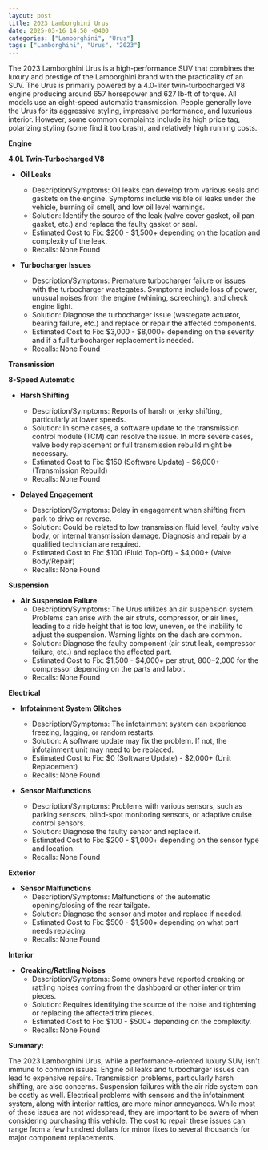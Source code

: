 ```yaml
---
layout: post
title: 2023 Lamborghini Urus
date: 2025-03-16 14:50 -0400
categories: ["Lamborghini", "Urus"]
tags: ["Lamborghini", "Urus", "2023"]
---
```

The 2023 Lamborghini Urus is a high-performance SUV that combines the luxury and prestige of the Lamborghini brand with the practicality of an SUV. The Urus is primarily powered by a 4.0-liter twin-turbocharged V8 engine producing around 657 horsepower and 627 lb-ft of torque. All models use an eight-speed automatic transmission. People generally love the Urus for its aggressive styling, impressive performance, and luxurious interior. However, some common complaints include its high price tag, polarizing styling (some find it too brash), and relatively high running costs.

**Engine**

**4.0L Twin-Turbocharged V8**

*   **Oil Leaks**
    *   Description/Symptoms: Oil leaks can develop from various seals and gaskets on the engine. Symptoms include visible oil leaks under the vehicle, burning oil smell, and low oil level warnings.
    *   Solution: Identify the source of the leak (valve cover gasket, oil pan gasket, etc.) and replace the faulty gasket or seal.
    *   Estimated Cost to Fix: $200 - $1,500+ depending on the location and complexity of the leak.
    *   Recalls: None Found

*   **Turbocharger Issues**
    *   Description/Symptoms: Premature turbocharger failure or issues with the turbocharger wastegates. Symptoms include loss of power, unusual noises from the engine (whining, screeching), and check engine light.
    *   Solution: Diagnose the turbocharger issue (wastegate actuator, bearing failure, etc.) and replace or repair the affected components.
    *   Estimated Cost to Fix: $3,000 - $8,000+ depending on the severity and if a full turbocharger replacement is needed.
    *   Recalls: None Found

**Transmission**

**8-Speed Automatic**

*   **Harsh Shifting**
    *   Description/Symptoms: Reports of harsh or jerky shifting, particularly at lower speeds.
    *   Solution: In some cases, a software update to the transmission control module (TCM) can resolve the issue. In more severe cases, valve body replacement or full transmission rebuild might be necessary.
    *   Estimated Cost to Fix: $150 (Software Update) - $6,000+ (Transmission Rebuild)
    *   Recalls: None Found

*   **Delayed Engagement**
    *   Description/Symptoms: Delay in engagement when shifting from park to drive or reverse.
    *   Solution: Could be related to low transmission fluid level, faulty valve body, or internal transmission damage. Diagnosis and repair by a qualified technician are required.
    *   Estimated Cost to Fix: $100 (Fluid Top-Off) - $4,000+ (Valve Body/Repair)
    *   Recalls: None Found

**Suspension**

*   **Air Suspension Failure**
    *   Description/Symptoms: The Urus utilizes an air suspension system. Problems can arise with the air struts, compressor, or air lines, leading to a ride height that is too low, uneven, or the inability to adjust the suspension. Warning lights on the dash are common.
    *   Solution: Diagnose the faulty component (air strut leak, compressor failure, etc.) and replace the affected part.
    *   Estimated Cost to Fix: $1,500 - $4,000+ per strut, $800-$2,000 for the compressor depending on the parts and labor.
    *   Recalls: None Found

**Electrical**

*   **Infotainment System Glitches**
    *   Description/Symptoms: The infotainment system can experience freezing, lagging, or random restarts.
    *   Solution: A software update may fix the problem. If not, the infotainment unit may need to be replaced.
    *   Estimated Cost to Fix: $0 (Software Update) - $2,000+ (Unit Replacement)
    *   Recalls: None Found

*   **Sensor Malfunctions**
    *   Description/Symptoms: Problems with various sensors, such as parking sensors, blind-spot monitoring sensors, or adaptive cruise control sensors.
    *   Solution: Diagnose the faulty sensor and replace it.
    *   Estimated Cost to Fix: $200 - $1,000+ depending on the sensor type and location.
    *   Recalls: None Found

**Exterior**

*   **Sensor Malfunctions**
    *   Description/Symptoms: Malfunctions of the automatic opening/closing of the rear tailgate.
    *   Solution: Diagnose the sensor and motor and replace if needed.
    *   Estimated Cost to Fix: $500 - $1,500+ depending on what part needs replacing.
    *   Recalls: None Found

**Interior**

*   **Creaking/Rattling Noises**
    *   Description/Symptoms: Some owners have reported creaking or rattling noises coming from the dashboard or other interior trim pieces.
    *   Solution: Requires identifying the source of the noise and tightening or replacing the affected trim pieces.
    *   Estimated Cost to Fix: $100 - $500+ depending on the complexity.
    *   Recalls: None Found

**Summary:**

The 2023 Lamborghini Urus, while a performance-oriented luxury SUV, isn't immune to common issues. Engine oil leaks and turbocharger issues can lead to expensive repairs. Transmission problems, particularly harsh shifting, are also concerns. Suspension failures with the air ride system can be costly as well. Electrical problems with sensors and the infotainment system, along with interior rattles, are more minor annoyances. While most of these issues are not widespread, they are important to be aware of when considering purchasing this vehicle. The cost to repair these issues can range from a few hundred dollars for minor fixes to several thousands for major component replacements.

